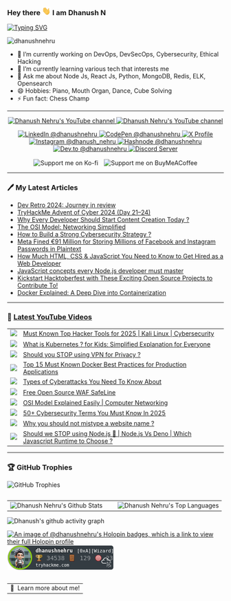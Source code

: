 ### <p>Hey there <img src="https://raw.githubusercontent.com/DhanushNehru/DhanushNehru/master/assets/wave.gif" width="20px" height="20px"/> I am Dhanush N</p> 

[![Typing SVG](https://readme-typing-svg.demolab.com?font=Fira+Code&weight=100&size=15&duration=7000&pause=1000&width=435&lines=Tech+Autodidact%2C+Engineer+%26+Programmer;Loves+to+solve+technology+problems+by+code;Likes+to+build+scalable%2C+secure+applications)](https://git.io/typing-svg)

<p align="left"> <img src="https://komarev.com/ghpvc/?username=dhanushnehru&label=Profile%20views&color=0e75b6&style=flat" alt="dhanushnehru" /> </p>

- 🔭 I’m currently working on DevOps, DevSecOps, Cybersecurity, Ethical Hacking
- 🌱 I’m currently learning various tech that interests me
- 💬 Ask me about Node Js, React Js, Python, MongoDB, Redis, ELK, Opensearch
- 😄 Hobbies: Piano, Mouth Organ, Dance, Cube Solving
- ⚡ Fun fact: Chess Champ

---

<p align="center">

<a href="http://youtube.com/@dhanushnehru?sub_confirmation=1">
    <img src="https://img.shields.io/youtube/channel/views/UCkPSG_rUGJqAXmcajZ0mNMw?style=for-the-badge&logo=youtube&label=Youtube Views&color=FF0000" alt="Dhanush Nehru's YouTube channel"/>
</a>
<a href="http://youtube.com/@dhanushnehru?sub_confirmation=1">
    <img src="https://img.shields.io/youtube/channel/subscribers/UCkPSG_rUGJqAXmcajZ0mNMw?style=for-the-badge&logo=youtube&label=Youtube Subscribers&color=FF0000" alt="Dhanush Nehru's YouTube channel"/>
</a>

<p align="center">
  <a href="https://www.linkedin.com/in/dhanushnehru/" target="_blank">
    <img alt="LinkedIn @dhanushnehru" src="https://img.shields.io/badge/LinkedIn-0A66C2.svg?logo=linkedin&logoColor=white&style=for-the-badge" />
  </a>
  <a href="https://codepen.io/dhanushnehru" target="_blank">
    <img alt="CodePen @dhanushnehru" src="https://img.shields.io/badge/CodePen-000000.svg?logo=codepen&logoColor=white&style=for-the-badge" />
  </a>
  <a href="https://x.com/Dhanush_Nehru" target="_blank">
    <img alt="X Profile" src="https://img.shields.io/badge/X-1DA1F2.svg?logo=x&logoColor=white&style=for-the-badge" />
  </a>
  <a href="https://instagram.com/dhanush_nehru" target="_blank">
    <img alt="Instagram @dhanush_nehru" src="https://img.shields.io/badge/Instagram-E4405F.svg?logo=instagram&logoColor=white&style=for-the-badge" />
  </a>
  <a href="https://hashnode.com/@dhanushnehru" target="_blank">
    <img alt="Hashnode @dhanushnehru" src="https://img.shields.io/badge/Hashnode-2962FF.svg?logo=hashnode&logoColor=white&style=for-the-badge" />
  </a>
  <a href="https://dev.to/dhanushnehru" target="_blank">
    <img alt="Dev.to @dhanushnehru" src="https://img.shields.io/badge/Dev.to-0A0A0A.svg?logo=dev.to&logoColor=white&style=for-the-badge" />
  </a>
  <a href="https://discord.gg/Yn9g6KuWyA" target="_blank">
    <img alt="Discord Server" src="https://img.shields.io/badge/Discord-5865F2.svg?logo=discord&logoColor=white&style=for-the-badge" />
  </a>
</p>

<p align="center">
  <a href="https://ko-fi.com/dhanushnehru" target="_blank" style="text-decoration:none;">
    <img align="center" src="https://cdn.ko-fi.com/cdn/kofi3.png?v=3" height="50" width="210" alt="Support me on Ko-fi" style="margin-right: 10px;" />
  </a>
  <a href="https://www.buymeacoffee.com/dhanushnehru" target="_blank" style="text-decoration:none;">
    <img align="center" src="https://cdn.buymeacoffee.com/buttons/v2/default-yellow.png" height="50" width="210" alt="Support me on BuyMeACoffee" />
  </a>
</p>

---

### 🖊️ My Latest Articles
<!-- DEVTO-BLOG-LIST:START -->
<!-- DEVTO-BLOG-LIST:END --> 

<!-- HASHNODE-BLOG-LIST:START -->
<!-- HASHNODE-BLOG-LIST:END -->

<!-- MEDIUM-BLOG-LIST:START -->
- [Dev Retro 2024: Journey in review](https://levelup.gitconnected.com/dev-retro-2024-journey-in-review-cae966e8841d?source=rss-8b835baaf548------2)
- [TryHackMe Advent of Cyber 2024 &lpar;Day 21–24&rpar;](https://dhanushnehru.medium.com/tryhackme-advent-of-cyber-2024-day-21-24-a69d31244358?source=rss-8b835baaf548------2)
- [Why Every Developer Should Start Content Creation Today ?](https://levelup.gitconnected.com/why-every-developer-should-start-content-creation-today-19a6b6684f7f?source=rss-8b835baaf548------2)
- [The OSI Model: Networking Simplified](https://aws.plainenglish.io/the-osi-model-networking-simplified-6f8fa9e1656b?source=rss-8b835baaf548------2)
- [How to Build a Strong Cybersecurity Strategy ?](https://infosecwriteups.com/how-to-build-a-strong-cybersecurity-strategy-67e235beca6e?source=rss-8b835baaf548------2)
- [Meta Fined €91 Million for Storing Millions of Facebook and Instagram Passwords in Plaintext](https://infosecwriteups.com/meta-fined-91-million-for-storing-millions-of-facebook-and-instagram-passwords-in-plaintext-e82a66c24f46?source=rss-8b835baaf548------2)
- [How Much HTML, CSS &amp; JavaScript You Need to Know to Get Hired as a Web Developer](https://javascript.plainenglish.io/how-much-html-css-javascript-you-need-to-know-to-get-hired-as-a-web-developer-196d02fee35c?source=rss-8b835baaf548------2)
- [JavaScript concepts every Node.js developer must master](https://javascript.plainenglish.io/javascript-concepts-every-node-js-developer-must-master-5aded814dbed?source=rss-8b835baaf548------2)
- [Kickstart Hacktoberfest with These Exciting Open Source Projects to Contribute To!](https://levelup.gitconnected.com/kickstart-hacktoberfest-with-these-exciting-open-source-projects-to-contribute-to-03a61cc43d0d?source=rss-8b835baaf548------2)
- [Docker Explained: A Deep Dive into Containerization](https://aws.plainenglish.io/docker-explained-a-deep-dive-into-containerization-bda41d710a8f?source=rss-8b835baaf548------2)
<!-- MEDIUM-BLOG-LIST:END -->

<!--
<a target="_blank" href="https://github-readme-medium-recent-article.vercel.app/medium/@dhanushnehru/0">
  <img src="https://github-readme-medium-recent-article.vercel.app/medium/@dhanushnehru/0" alt="Recent Article 0">
</a>
<a target="_blank" href="https://github-readme-medium-recent-article.vercel.app/medium/@dhanushnehru/1">
  <img src="https://github-readme-medium-recent-article.vercel.app/medium/@dhanushnehru/1" alt="Recent Article 1">
</a>
<a target="_blank" href="https://github-readme-medium-recent-article.vercel.app/medium/@dhanushnehru/2">
  <img src="https://github-readme-medium-recent-article.vercel.app/medium/@dhanushnehru/2" alt="Recent Article 2">
</a>
<a target="_blank" href="https://github-readme-medium-recent-article.vercel.app/medium/@dhanushnehru/3">
  <img src="https://github-readme-medium-recent-article.vercel.app/medium/@dhanushnehru/3" alt="Recent Article 3">
</a>
<a target="_blank" href="https://github-readme-medium-recent-article.vercel.app/medium/@dhanushnehru/4">
  <img src="https://github-readme-medium-recent-article.vercel.app/medium/@dhanushnehru/4" alt="Recent Article 4">
</a>
<a target="_blank" href="https://github-readme-medium-recent-article.vercel.app/medium/@dhanushnehru/5">
  <img src="https://github-readme-medium-recent-article.vercel.app/medium/@dhanushnehru/5" alt="Recent Article 5">
</a>
-->

---

### 🎥 [Latest YouTube Videos](https://youtube.com/@dhanushnehru?sub_confirmation=1)
<table>
<!-- YOUTUBE-VIDEOS-LIST:START --><tr><td><a href="https://www.youtube.com/watch?v=FZLX7yKc88Y"><img width="140px" src="https://i.ytimg.com/vi/FZLX7yKc88Y/mqdefault.jpg"></a></td>
<td><a href="https://www.youtube.com/watch?v=FZLX7yKc88Y">Must Known Top Hacker Tools for 2025 | Kali Linux | Cybersecurity</a><br/></td></tr>
<tr><td><a href="https://www.youtube.com/watch?v=Ei7eJR8ivLU"><img width="140px" src="https://i.ytimg.com/vi/Ei7eJR8ivLU/mqdefault.jpg"></a></td>
<td><a href="https://www.youtube.com/watch?v=Ei7eJR8ivLU">What is Kubernetes ? for Kids: Simplified Explanation for Everyone</a><br/></td></tr>
<tr><td><a href="https://www.youtube.com/watch?v=IZH4eVcAQbk"><img width="140px" src="https://i.ytimg.com/vi/IZH4eVcAQbk/mqdefault.jpg"></a></td>
<td><a href="https://www.youtube.com/watch?v=IZH4eVcAQbk">Should you STOP using VPN for Privacy ?</a><br/></td></tr>
<tr><td><a href="https://www.youtube.com/watch?v=60q7Zdyvdf4"><img width="140px" src="https://i.ytimg.com/vi/60q7Zdyvdf4/mqdefault.jpg"></a></td>
<td><a href="https://www.youtube.com/watch?v=60q7Zdyvdf4">Top 15 Must Known Docker Best Practices for Production Applications</a><br/></td></tr>
<tr><td><a href="https://www.youtube.com/watch?v=n0o-pSULCr0"><img width="140px" src="https://i.ytimg.com/vi/n0o-pSULCr0/mqdefault.jpg"></a></td>
<td><a href="https://www.youtube.com/watch?v=n0o-pSULCr0">Types of Cyberattacks You Need To Know About</a><br/></td></tr>
<tr><td><a href="https://www.youtube.com/watch?v=qi0CpcMrjMU"><img width="140px" src="https://i.ytimg.com/vi/qi0CpcMrjMU/mqdefault.jpg"></a></td>
<td><a href="https://www.youtube.com/watch?v=qi0CpcMrjMU">Free Open Source WAF SafeLine</a><br/></td></tr>
<tr><td><a href="https://www.youtube.com/watch?v=1ar1ZaFV47w"><img width="140px" src="https://i.ytimg.com/vi/1ar1ZaFV47w/mqdefault.jpg"></a></td>
<td><a href="https://www.youtube.com/watch?v=1ar1ZaFV47w">OSI Model Explained Easily | Computer Networking</a><br/></td></tr>
<tr><td><a href="https://www.youtube.com/watch?v=8x1cFT9T-nE"><img width="140px" src="https://i.ytimg.com/vi/8x1cFT9T-nE/mqdefault.jpg"></a></td>
<td><a href="https://www.youtube.com/watch?v=8x1cFT9T-nE">50+ Cybersecurity Terms You Must Know In 2025</a><br/></td></tr>
<tr><td><a href="https://www.youtube.com/watch?v=s25RjATkRE4"><img width="140px" src="https://i.ytimg.com/vi/s25RjATkRE4/mqdefault.jpg"></a></td>
<td><a href="https://www.youtube.com/watch?v=s25RjATkRE4">Why you should not mistype a website name ?</a><br/></td></tr>
<tr><td><a href="https://www.youtube.com/watch?v=fSCnHRWsxGA"><img width="140px" src="https://i.ytimg.com/vi/fSCnHRWsxGA/mqdefault.jpg"></a></td>
<td><a href="https://www.youtube.com/watch?v=fSCnHRWsxGA">Should we STOP using Node.js 🚫 | Node.js Vs Deno | Which Javascript Runtime to Choose ?</a><br/></td></tr>
<!-- YOUTUBE-VIDEOS-LIST:END -->
</table>

---
### 🏆 GitHub Trophies
<p align="left">
  <img src="https://github-profile-trophy.vercel.app/?username=DhanushNehru&theme=matrix&title=MultiLanguage,Stars,Followers,Commits,Issues,PullRequest,Experience,Repositories" alt="GitHub Trophies" />
</p>

<div>
  <table align="left">
    <tr>
      <td width="50%">
        <img src="https://github-readme-stats.vercel.app/api?username=DhanushNehru&show_icons=true&theme=github_dark&icon_color=58a6ff&title_color=58a6ff&text_color=8b949e&bg_color=0d1117" alt="Dhanush Nehru's Github Stats" />
      </td>
      <td width="50%">
        <img src="https://github-readme-stats.vercel.app/api/top-langs/?username=DhanushNehru&theme=github_dark&title_color=58a6ff&text_color=8b949e&bg_color=0d1117&layout=compact" alt="Dhanush Nehru's Top Languages" />
      </td>
    </tr>
  </table>
</div>

![Dhanush's github activity graph](https://github-readme-activity-graph.vercel.app/graph?username=DhanushNehru&bg_color=0d1117&color=58a6ff&line=8b949e&point=f7786b&area=true&hide_border=false)

[![An image of @dhanushnehru's Holopin badges, which is a link to view their full Holopin profile](https://holopin.me/dhanushnehru)](https://holopin.io/@dhanushnehru)
![TryHackMe Badge](https://github.com/DhanushNehru/DhanushNehru/blob/master/assets/tryhackme-badge.png)


<a href="https://www.google.com/search?q=Dhanush+Nehru">
  <table align="left">
      <tr>
          <td>
            🙂&nbsp;&nbsp;Learn more about me!
          </td>
      </tr>
  </table>
</a>

---
